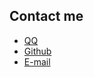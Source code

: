 ## Contact me

- [QQ](http://wpa.qq.com/msgrd?v=3&uin=2445408174&site=qq&menu=yes)
- [Github](https://github.com/Enonya)
- [E-mail](mailto:black_trees@foxmail.com)

